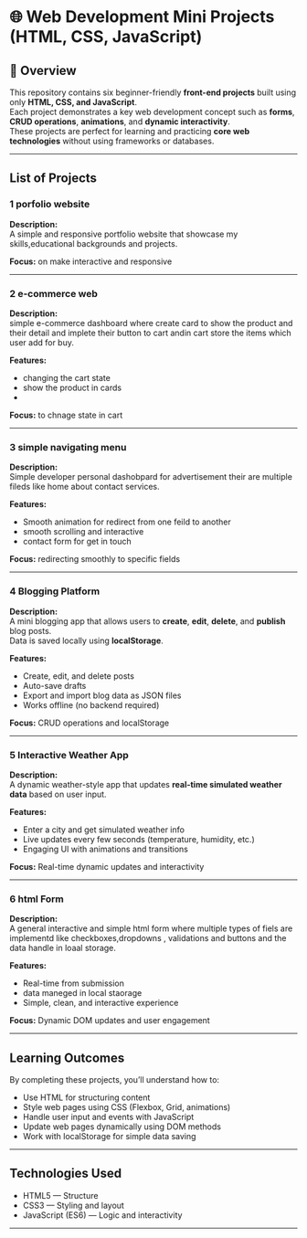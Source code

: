 # 🌐 Web Development Mini Projects (HTML, CSS, JavaScript)

## 📝 Overview
This repository contains six beginner-friendly **front-end projects** built using only **HTML, CSS, and JavaScript**.  
Each project demonstrates a key web development concept such as **forms**, **CRUD operations**, **animations**, and **dynamic interactivity**.  
These projects are perfect for learning and practicing **core web technologies** without using frameworks or databases.

---

##  List of Projects

### 1️  porfolio website
**Description:**  
A simple and responsive portfolio website that showcase my skills,educational backgrounds and projects.
 
**Focus:** on make interactive and responsive 

---

### 2️ e-commerce web
**Description:**  
 simple e-commerce dashboard where create card to show the product and their detail and implete their button to cart andin cart store the items which user add for buy.

**Features:**
-  changing the cart state
-  show the product in cards
-  
**Focus:** to chnage state in cart 

---

### 3️ simple navigating menu
**Description:**  
 Simple developer personal dashobpard  for advertisement their are multiple fileds like home about contact services.

**Features:**
- Smooth animation for redirect from one feild to another 
- smooth scrolling and interactive 
- contact form for get in touch

**Focus:**  redirecting smoothly to specific fields

---

### 4️ Blogging Platform
**Description:**  
A mini blogging app that allows users to **create**, **edit**, **delete**, and **publish** blog posts.  
Data is saved locally using **localStorage**.

**Features:**
- Create, edit, and delete posts  
- Auto-save drafts  
- Export and import blog data as JSON files  
- Works offline (no backend required)  

**Focus:** CRUD operations and localStorage  

---

### 5️ Interactive Weather App
**Description:**  
A dynamic weather-style app that updates **real-time simulated weather data** based on user input.

**Features:**
- Enter a city and get simulated weather info  
- Live updates every few seconds (temperature, humidity, etc.)  
- Engaging UI with animations and transitions  

**Focus:** Real-time dynamic updates and interactivity  

---

### 6️ html Form 
**Description:**  
A general interactive and simple html form where multiple types of fiels are implementd like checkboxes,dropdowns , validations and  buttons and the data handle in loaal storage.

**Features:**
- Real-time from submission
- data maneged in local staorage
- Simple, clean, and interactive experience  

**Focus:** Dynamic DOM updates and user engagement  

---

##  Learning Outcomes
By completing these projects, you’ll understand how to:
-  Use HTML for structuring content  
-  Style web pages using CSS (Flexbox, Grid, animations)  
-  Handle user input and events with JavaScript  
-  Update web pages dynamically using DOM methods  
-  Work with localStorage for simple data saving  

---

##  Technologies Used
- HTML5 — Structure  
- CSS3 — Styling and layout  
- JavaScript (ES6) — Logic and interactivity  

---

 
